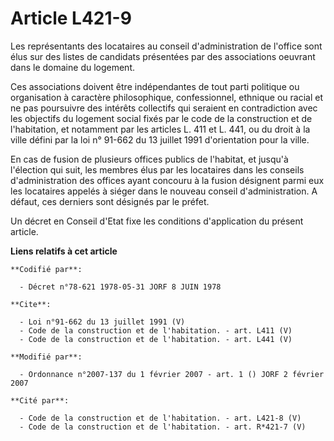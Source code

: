# Article L421-9

Les représentants des locataires au conseil d'administration de l'office sont élus sur des listes de candidats présentées par
des associations oeuvrant dans le domaine du logement. 

Ces associations doivent être indépendantes de tout parti politique ou organisation à caractère philosophique, confessionnel,
ethnique ou racial et ne pas poursuivre des intérêts collectifs qui seraient en contradiction avec les objectifs du logement
social fixés par le code de la construction et de l'habitation, et notamment par les articles L. 411 et L. 441, ou du droit à
la ville défini par la loi n° 91-662 du 13 juillet 1991 d'orientation pour la ville. 

En cas de fusion de plusieurs offices publics de l'habitat, et jusqu'à l'élection qui suit, les membres élus par les
locataires dans les conseils d'administration des offices ayant concouru à la fusion désignent parmi eux les locataires
appelés à siéger dans le nouveau conseil d'administration. A défaut, ces derniers sont désignés par le préfet. 

Un décret en Conseil d'Etat fixe les conditions d'application du présent article.

**Liens relatifs à cet article**

	**Codifié par**:

	  - Décret n°78-621 1978-05-31 JORF 8 JUIN 1978

	**Cite**:

	  - Loi n°91-662 du 13 juillet 1991 (V)
	  - Code de la construction et de l'habitation. - art. L411 (V)
	  - Code de la construction et de l'habitation. - art. L441 (V)

	**Modifié par**:

	  - Ordonnance n°2007-137 du 1 février 2007 - art. 1 () JORF 2 février 2007

	**Cité par**:

	  - Code de la construction et de l'habitation. - art. L421-8 (V)
	  - Code de la construction et de l'habitation. - art. R*421-7 (V)

